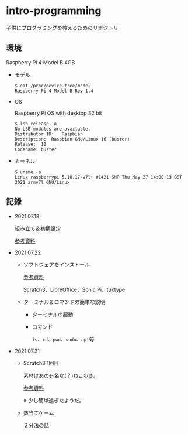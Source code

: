 # intro-programming

子供にプログラミングを教えるためのリポジトリ

## 環境

Raspberry Pi 4 Model B 4GB

- モデル
  ```shell
  $ cat /proc/device-tree/model
  Raspberry Pi 4 Model B Rev 1.4
  ```

- OS
  
  Raspberry Pi OS with desktop 32 bit

  ```shell
  $ lsb_release -a
  No LSB modules are available.
  Distributor ID:	Raspbian
  Description:	Raspbian GNU/Linux 10 (buster)
  Release:	10
  Codename:	buster
  ```
  
- カーネル
  ```shell
  $ uname -a
  Linux raspberrypi 5.10.17-v7l+ #1421 SMP Thu May 27 14:00:13 BST 2021 armv7l GNU/Linux
  ```

  
## 記録

- 2021.07.18

  組み立て＆初期設定

  [参考資料](./raspi/RaspberryPi組み立てと初期設定.pdf)

- 2021.07.22
  - ソフトウェアをインストール
  
    [参考資料](./raspi/install-software-to-raspi.md)

    Scratch3、LibreOffice、Sonic Pi、tuxtype

  - ターミナル＆コマンドの簡単な説明
    - ターミナルの起動
    - コマンド

      `ls`、`cd`、`pwd`、`sudo`、`apt`等

- 2021.07.31
  - Scratch3 1回目
    
    素材はあの有名な(？)ねこ歩き。

    [参考資料](./raspi/scratch3-intro.md)
    
    ※ 少し簡単過ぎたようだ。

  - 数当てゲーム

    ２分法の話


